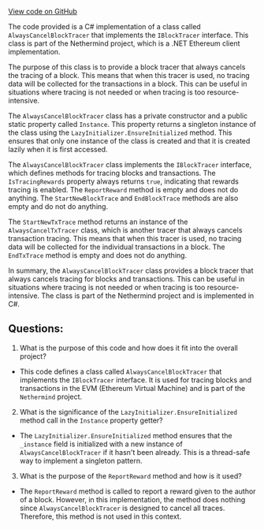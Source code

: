 [View code on GitHub](https://github.com/nethermindeth/nethermind/Nethermind.Evm/Tracing/AlwaysCancelBlockTracer.cs)

The code provided is a C# implementation of a class called `AlwaysCancelBlockTracer` that implements the `IBlockTracer` interface. This class is part of the Nethermind project, which is a .NET Ethereum client implementation. 

The purpose of this class is to provide a block tracer that always cancels the tracing of a block. This means that when this tracer is used, no tracing data will be collected for the transactions in a block. This can be useful in situations where tracing is not needed or when tracing is too resource-intensive. 

The `AlwaysCancelBlockTracer` class has a private constructor and a public static property called `Instance`. This property returns a singleton instance of the class using the `LazyInitializer.EnsureInitialized` method. This ensures that only one instance of the class is created and that it is created lazily when it is first accessed. 

The `AlwaysCancelBlockTracer` class implements the `IBlockTracer` interface, which defines methods for tracing blocks and transactions. The `IsTracingRewards` property always returns `true`, indicating that rewards tracing is enabled. The `ReportReward` method is empty and does not do anything. The `StartNewBlockTrace` and `EndBlockTrace` methods are also empty and do not do anything. 

The `StartNewTxTrace` method returns an instance of the `AlwaysCancelTxTracer` class, which is another tracer that always cancels transaction tracing. This means that when this tracer is used, no tracing data will be collected for the individual transactions in a block. The `EndTxTrace` method is empty and does not do anything. 

In summary, the `AlwaysCancelBlockTracer` class provides a block tracer that always cancels tracing for blocks and transactions. This can be useful in situations where tracing is not needed or when tracing is too resource-intensive. The class is part of the Nethermind project and is implemented in C#.
## Questions: 
 1. What is the purpose of this code and how does it fit into the overall project?
- This code defines a class called `AlwaysCancelBlockTracer` that implements the `IBlockTracer` interface. It is used for tracing blocks and transactions in the EVM (Ethereum Virtual Machine) and is part of the `Nethermind` project.

2. What is the significance of the `LazyInitializer.EnsureInitialized` method call in the `Instance` property getter?
- The `LazyInitializer.EnsureInitialized` method ensures that the `_instance` field is initialized with a new instance of `AlwaysCancelBlockTracer` if it hasn't been already. This is a thread-safe way to implement a singleton pattern.

3. What is the purpose of the `ReportReward` method and how is it used?
- The `ReportReward` method is called to report a reward given to the author of a block. However, in this implementation, the method does nothing since `AlwaysCancelBlockTracer` is designed to cancel all traces. Therefore, this method is not used in this context.